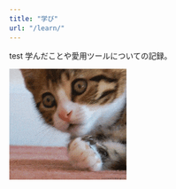 ```yaml
---
title: "学び"
url: "/learn/"
---
```


test
学んだことや愛用ツールについての記録。

![shocked-oh-no-gif-by-yu-lu.gif](shocked-oh-no-gif-by-yu-lu_1663202800526_0.gif)
